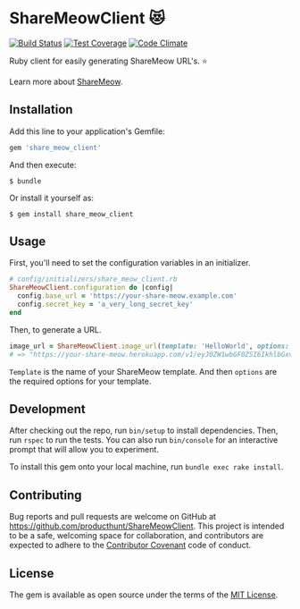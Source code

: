 # ShareMeowClient :heart_eyes_cat:
[![Build Status](https://travis-ci.org/producthunt/ShareMeowClient.svg?branch=master)](https://travis-ci.org/producthunt/ShareMeowClient)
[![Test Coverage](https://codeclimate.com/github/producthunt/ShareMeowClient/badges/coverage.svg)](https://codeclimate.com/github/producthunt/ShareMeowClient/coverage)
[![Code Climate](https://codeclimate.com/github/producthunt/ShareMeowClient/badges/gpa.svg)](https://codeclimate.com/github/producthunt/ShareMeowClient)

Ruby client for easily generating ShareMeow URL's. :star:

Learn more about [ShareMeow](https://github.com/producthunt/ShareMeow).


## Installation

Add this line to your application's Gemfile:

```ruby
gem 'share_meow_client'
```

And then execute:

    $ bundle

Or install it yourself as:

    $ gem install share_meow_client

## Usage

First, you'll need to set the configuration variables in an initializer.

```Ruby
# config/initializers/share_meow_client.rb
ShareMeowClient.configuration do |config|
  config.base_url = 'https://your-share-meow.example.com'
  config.secret_key = 'a_very_long_secret_key'
end
```

Then, to generate a URL.

```Ruby
image_url = ShareMeowClient.image_url(template: 'HelloWorld', options: { message: 'Hi' })
# => "https://your-share-meow.herokuapp.com/v1/eyJ0ZW1wbGF0ZSI6IkhlbGxvV29ybGQiLCJtZXNzYWdlIjoiSGVsbG8ifQ==/-lgitNQmEs9NaiWyOCHeV137D80=/image.jpg"
```

`Template` is the name of your ShareMeow template. And then `options` are the required options for your template.

## Development

After checking out the repo, run `bin/setup` to install dependencies. Then, run `rspec` to run the tests. You can also run `bin/console` for an interactive prompt that will allow you to experiment.

To install this gem onto your local machine, run `bundle exec rake install`.

## Contributing

Bug reports and pull requests are welcome on GitHub at https://github.com/producthunt/ShareMeowClient. This project is intended to be a safe, welcoming space for collaboration, and contributors are expected to adhere to the [Contributor Covenant](http://contributor-covenant.org/) code of conduct.


## License

The gem is available as open source under the terms of the [MIT License](http://opensource.org/licenses/MIT).

